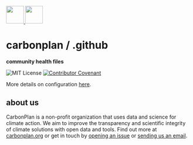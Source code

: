 <p align="left">
  <a href="https://carbonplan.org/#gh-light-mode-only">
    <img src="https://carbonplan-assets.s3.amazonaws.com/monogram/dark-small.png" height="48px" />
  </a>
  <a href="https://carbonplan.org/#gh-dark-mode-only">
    <img src="https://carbonplan-assets.s3.amazonaws.com/monogram/light-small.png" height="48px" />
  </a>
</p>

# carbonplan / .github

**community health files**

![MIT License][]
[![Contributor Covenant][]](CODE_OF_CONDUCT.md)

[mit license]: https://flat.badgen.net/badge/license/MIT/blue
[contributor covenant]: https://img.shields.io/badge/Contributor%20Covenant-v2.0%20adopted-ff69b4.svg?style=flat-square

More details on configuration [here](https://help.github.com/en/github/building-a-strong-community/creating-a-default-community-health-file).

## about us

CarbonPlan is a non-profit organization that uses data and science for climate
action. We aim to improve the transparency and scientific integrity
of climate solutions with open data and tools. Find out
more at [carbonplan.org](https://carbonplan.org/) or get in touch by
[opening an issue](https://github.com/carbonplan/.github/issues/new) or
[sending us an email](mailto:hello@carbonplan.org).
